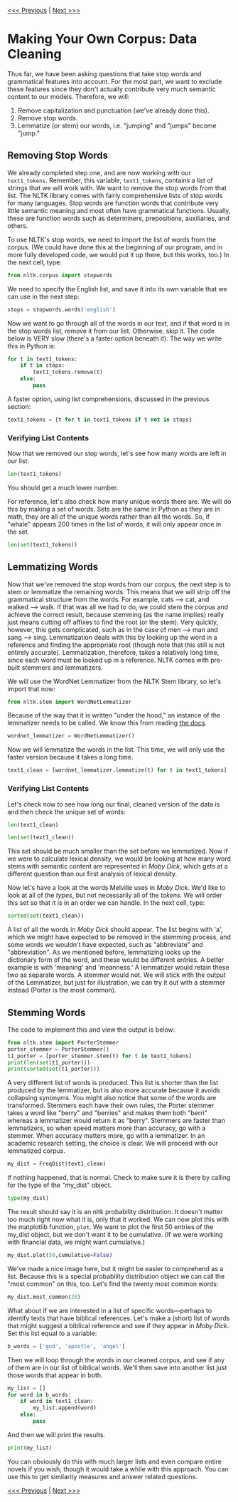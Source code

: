 [<<< Previous](built-in.md) | [Next >>>](make_corpus.md)

# Making Your Own Corpus: Data Cleaning

Thus far, we have been asking questions that take stop words and grammatical features into account. For the most part, we want to exclude these features since they don't actually contribute very much semantic content to our models. Therefore, we will:

1. Remove capitalization and punctuation (we've already done this).
2. Remove stop words.
3. Lemmatize (or stem) our words, i.e. "jumping" and "jumps" become "jump."


## Removing Stop Words

We already completed step one, and are now working with our `text1_tokens`. Remember, this variable,  `text1_tokens`, contains a list of strings that we will work with. We want to remove the stop words from that list. The NLTK library comes with fairly comprehensive lists of stop words for many languages. Stop words are function words that contribute very little semantic meaning and most often have grammatical functions. Usually, these are function words such as determiners, prepositions, auxiliaries, and others.

To use NLTK's stop words, we need to import the list of words from the corpus. (We could have done this at the beginning of our program, and in more fully developed code, we would put it up there, but this works, too.) In the next cell, type:

```python
from nltk.corpus import stopwords
```

We need to specify the English list, and save it into its own variable that we can use in the next step:

```python
stops = stopwords.words('english')
```

Now we want to go through all of the words in our text, and if that word is in the stop words list, remove it from our list. Otherwise, skip it. The code below is VERY slow (there's a faster option beneath it). The way we write this in Python is:

```python
for t in text1_tokens:
    if t in stops:
        text1_tokens.remove(t)
    else:
        pass
```
        
A faster option, using list comprehensions, discussed in the previous section: 

```python
text1_tokens = [t for t in text1_tokens if t not in stops]
```


### Verifying List Contents

Now that we removed our stop words, let's see how many words are left in our list:

```python
len(text1_tokens)
```

You should get a much lower number.

For reference, let's also check how many unique words there are. We will do this by making a set of words. Sets are the same in Python as they are in math, they are all of the unique words rather than all the words. So, if "whale" appears 200 times in the list of words, it will only appear once in the set.

```python
len(set(text1_tokens))
```


## Lemmatizing Words

Now that we've removed the stop words from our corpus, the next step is to stem or lemmatize the remaining words. This means that we will strip off the grammatical structure from the words. For example, cats --> cat, and walked --> walk. If that was all we had to do, we could stem the corpus and achieve the correct result, because stemming (as the name implies) really just means cutting off affixes to find the root (or the stem). Very quickly, however, this gets complicated, such as in the case of men --> man and sang --> sing. Lemmatization deals with this by looking up the word in a reference and finding the appropriate root (though note that this still is not entirely accurate). Lemmatization, therefore, takes a relatively long time, since each word must be looked up in a reference. NLTK comes with pre-built stemmers and lemmatizers.

We will use the WordNet Lemmatizer from the NLTK Stem library, so let's import that now: 

```python
from nltk.stem import WordNetLemmatizer
```

Because of the way that it is written "under the hood," an instance of the lemmatizer needs to be called. We know this from reading [the docs](https://www.nltk.org/).

```python
wordnet_lemmatizer = WordNetLemmatizer()
```

Now we will lemmatize the words in the list. This time, we will only use the faster version because it takes a long time.

```python
text1_clean = [wordnet_lemmatizer.lemmatize(t) for t in text1_tokens]
```


### Verifying List Contents

Let's check now to see how long our final, cleaned version of the data is and then check the unique set of words:

```python
len(text1_clean)

len(set(text1_clean))
```

This set should be much smaller than the set before we lemmatized. Now if we were to calculate lexical density, we would be looking at how many word stems with semantic content are represented in *Moby Dick*, which gets at a different question than our first analysis of lexical density.

Now let's have a look at the words Melville uses in *Moby Dick*. We'd like to look at all of the *types*, but not necessarily all of the *tokens.* We will order this set so that it is in an order we can handle. In the next cell, type:

```python
sorted(set(text1_clean))
```

A list of all the words in *Moby Dick* should appear. The list begins with 'a', which we might have expected to be removed in the stemming process, and some words we wouldn't have expected, such as "abbreviate" and "abbreviation". As we mentioned before, lemmatizing looks up the dictionary form of the word, and these would be different entries. A better example is with 'meaning' and 'meanness.' A lemmatizer would retain these two as separate words. A stemmer would not. We will stick with the output of the Lemmatizer, but just for illustration, we can try it out with a stemmer instead (Porter is the most common).  


## Stemming Words

The code to implement this and view the output is below:

```python
from nltk.stem import PorterStemmer
porter_stemmer = PorterStemmer()
t1_porter = [porter_stemmer.stem(t) for t in text1_tokens]
print(len(set(t1_porter)))
print(sorted(set(t1_porter)))
```

A very different list of words is produced. This list is shorter than the list produced by the lemmatizer, but is also more accurate because it avoids collapsing synonyms. You might also notice that some of the words are transformed. Stemmers each have their own rules, the Porter stemmer takes a word like "berry" and "berries" and makes them both "berri" whereas a lemmatizer would return it as "berry". Stemmers are faster than lemmatizers, so when speed matters more than accuracy, go with a stemmer. When accuracy matters more, go with a lemmatizer. In an academic research setting, the choice is clear. We will proceed with our lemmatized corpus.

```python
my_dist = FreqDist(text1_clean)
```

If nothing happened, that is normal. Check to make sure it is there by calling for the type of the "my_dist" object.

```python
type(my_dist)
```

The result should say it is an nltk probability distribution. It doesn't matter too much right now what it is, only that it worked. We can now plot this with the matplotlib function, `plot`. We want to plot the first 50 entries of the my_dist object, but we don't want it to be cumulative. (If we were working with financial data, we might want cumulative.)

```python
my_dist.plot(50,cumulative=False)
```

We've made a nice image here, but it might be easier to comprehend as a list. Because this is a special probability distribution object we can call the "most common" on this, too. Let's find the twenty most common words:

```python
my_dist.most_common(20)
```

What about if we are interested in a list of specific words—perhaps to identify texts that have biblical references. Let's make a (short) list of words that might suggest a biblical reference and see if they appear in *Moby Dick*. Set this list equal to a variable:

```python
b_words = ['god', 'apostle', 'angel']
```

Then we will loop through the words in our cleaned corpus, and see if any of them are in our list of biblical words. We'll then save into another list just those words that appear in both.

```python
my_list = []
for word in b_words:
    if word in text1_clean:
        my_list.append(word)
    else:
        pass
```		

And then we will print the results.

```python
print(my_list)
```

You can obviously do this with much larger lists and even compare entire novels if you wish, though it would take a while with this approach. You can use this to get similarity measures and answer related questions. 


[<<< Previous](built-in.md) | [Next >>>](make_corpus.md)

